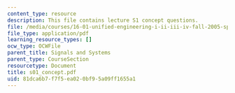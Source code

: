 ```yaml
---
content_type: resource
description: This file contains lecture S1 concept questions.
file: /media/courses/16-01-unified-engineering-i-ii-iii-iv-fall-2005-spring-2006/81dca6b7f7f5ea020bf95a09ff1655a1_s01_concept.pdf
file_type: application/pdf
learning_resource_types: []
ocw_type: OCWFile
parent_title: Signals and Systems
parent_type: CourseSection
resourcetype: Document
title: s01_concept.pdf
uid: 81dca6b7-f7f5-ea02-0bf9-5a09ff1655a1
---
```

